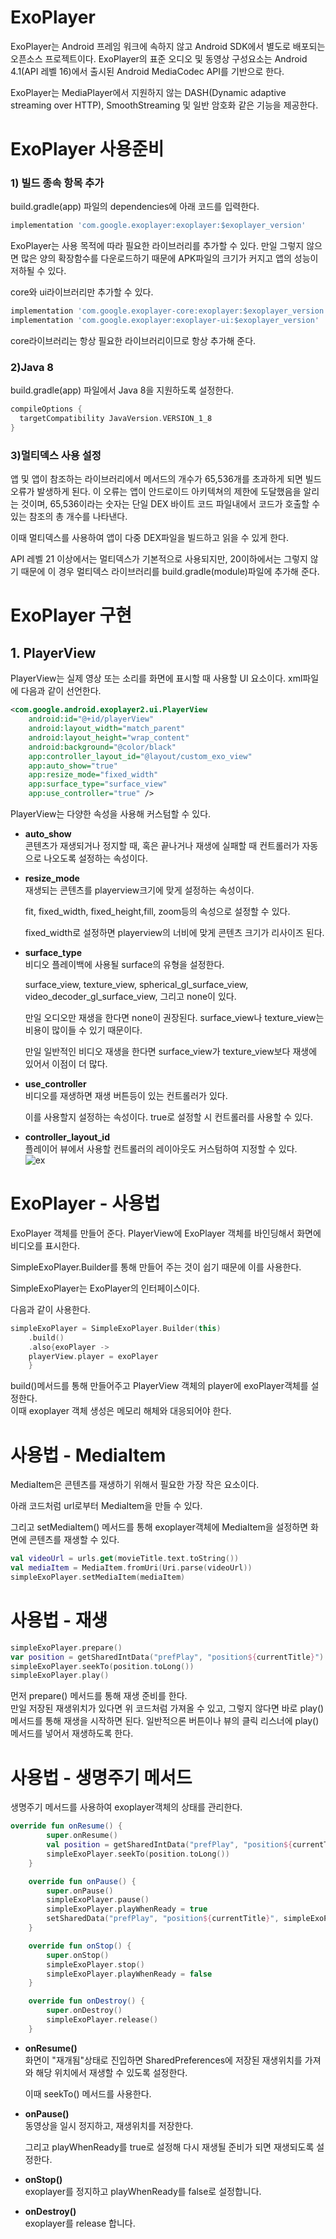 **ExoPlayer**
===============
ExoPlayer는 Android 프레임 워크에 속하지 않고 Android SDK에서 별도로 배포되는 오픈소스 프로젝트이다. ExoPlayer의 표준 오디오 및 동영상 구성요소는 Android 4.1(API 레벨 16)에서 출시된 Android MediaCodec API를 기반으로 한다.   

ExoPlayer는 MediaPlayer에서 지원하지 않는 DASH(Dynamic adaptive streaming over HTTP), SmoothStreaming 및 일반 암호화 같은 기능을 제공한다. 

# **ExoPlayer 사용준비**
### **1) 빌드 종속 항목 추가**
build.gradle(app) 파일의 dependencies에 아래 코드를 입력한다.
```gradle
implementation 'com.google.exoplayer:exoplayer:$exoplayer_version'
```
ExoPlayer는 사용 목적에 따라 필요한 라이브러리를 추가할 수 있다. 만일 그렇지 않으면 많은 양의 확장함수를 다운로드하기 때문에 APK파일의 크기가 커지고 앱의 성능이 저하될 수 있다.   

core와 ui라이브러리만 추가할 수 있다.
```gradle
implementation 'com.google.exoplayer-core:exoplayer:$exoplayer_version'
implementation 'com.google.exoplayer:exoplayer-ui:$exoplayer_version'
```
core라이브러리는 항상 필요한 라이브러리이므로 항상 추가해 준다.

### **2)Java 8**
build.gradle(app) 파일에서 Java 8을 지원하도록 설정한다.
```gradle
compileOptions {
  targetCompatibility JavaVersion.VERSION_1_8
}
```

### **3)멀티덱스 사용 설정**
앱 및 앱이 참조하는 라이브러리에서 메서드의 개수가 65,536개를 초과하게 되면 빌드 오류가 발생하게 된다. 이 오류는 앱이 안드로이드 아키텍쳐의 제한에 도달했음을 알리는 것이며, 65,536이라는 숫자는 단일 DEX 바이트 코드 파일내에서 코드가 호출할 수 있는 참조의 총 개수를 나타낸다.   

이때 멀티덱스를 사용하여 앱이 다중 DEX파일을 빌드하고 읽을 수 있게 한다.   

API 레벨 21 이상에서는 멀티덱스가 기본적으로 사용되지만, 20이하에서는 그렇지 않기 때문에 이 경우 멀티덱스 라이브러리를 build.gradle(module)파일에 추가해 준다.

# **ExoPlayer 구현**
## **1. PlayerView**
PlayerView는 실제 영상 또는 소리를 화면에 표시할 때 사용할 UI 요소이다. xml파일에 다음과 같이 선언한다.
```xml
<com.google.android.exoplayer2.ui.PlayerView
    android:id="@+id/playerView"
    android:layout_width="match_parent"
    android:layout_height="wrap_content"
    android:background="@color/black"
    app:controller_layout_id="@layout/custom_exo_view"
    app:auto_show="true"
    app:resize_mode="fixed_width"
    app:surface_type="surface_view"
    app:use_controller="true" />
```
PlayerView는 다양한 속성을 사용해 커스텀할 수 있다.
- **auto_show**   
    콘텐츠가 재생되거나 정지할 때, 혹은 끝나거나 재생에 실패할 때 컨트롤러가 자동으로 나오도록 설정하는 속성이다.

- **resize_mode**   
    재생되는 콘텐츠를 playerview크기에 맞게 설정하는 속성이다.   

    fit, fixed_width, fixed_height,fill, zoom등의 속성으로 설정할 수 있다.   

    fixed_width로 설정하면 playerview의 너비에 맞게 콘텐츠 크기가 리사이즈 된다.

- **surface_type**   
    비디오 플레이백에 사용될 surface의 유형을 설정한다.   

    surface_view, texture_view, spherical_gl_surface_view, video_decoder_gl_surface_view, 그리고 none이 있다.   

    만일 오디오만 재생을 한다면 none이 권장된다. surface_view나 texture_view는 비용이 많이들 수 있기 때문이다.   

    만일 일반적인 비디오 재생을 한다면 surface_view가 texture_view보다 재생에 있어서 이점이 더 많다.

- **use_controller**   
    비디오를 재생하면 재생 버튼등이 있는 컨트롤러가 있다.   

    이를 사용할지 설정하는 속성이다. true로 설정할 시 컨트롤러를 사용할 수 있다.

- **controller_layout_id**   
    플레이어 뷰에서 사용할 컨트롤러의 레이아웃도 커스텀하여 지정할 수 있다.   
    ![ex](https://img1.daumcdn.net/thumb/R1280x0/?scode=mtistory2&fname=https%3A%2F%2Fblog.kakaocdn.net%2Fdn%2FdNbfjU%2FbtrgDUYcBwD%2F1KiLIG5s2LUojPsmFw0K2K%2Fimg.png)

# **ExoPlayer - 사용법**
ExoPlayer 객체를 만들어 준다. PlayerView에 ExoPlayer 객체를 바인딩해서 화면에 비디오를 표시한다.   

SimpleExoPlayer.Builder를 통해 만들어 주는 것이 쉽기 때문에 이를 사용한다.   

SimpleExoPlayer는 ExoPlayer의 인터페이스이다.   

다음과 같이 사용한다.   
```kt
simpleExoPlayer = SimpleExoPlayer.Builder(this)
    .build()
    .also{exoPlayer -> 
    playerView.player = exoPlayer
    }
```
build()메서드를 통해 만들어주고 PlayerView 객체의 player에 exoPlayer객체를 설정한다.   
이때 exoplayer 객체 생성은 메모리 해체와 대응되어야 한다.

# **사용법 - MediaItem**
MediaItem은 콘텐츠를 재생하기 위해서 필요한 가장 작은 요소이다.   

아래 코드처럼 url로부터 MediaItem을 만들 수 있다.   

그리고 setMediaItem() 메서드를 통해 exoplayer객체에 MediaItem을 설정하면 화면에 콘텐츠를 재생할 수 있다.
```kt
val videoUrl = urls.get(movieTitle.text.toString())
val mediaItem = MediaItem.fromUri(Uri.parse(videoUrl))
simpleExoPlayer.setMediaItem(mediaItem)
```

# **사용법 - 재생**
```kt
simpleExoPlayer.prepare()
var position = getSharedIntData("prefPlay", "position${currentTitle}")
simpleExoPlayer.seekTo(position.toLong())
simpleExoPlayer.play()
```
먼저 prepare() 메서드를 통해 재생 준비를 한다.   
만일 저장된 재생위치가 있다면 위 코드처럼 가져올 수 있고, 그렇지 않다면 바로 play() 메서드를 통해 재생을 시작하면 된다. 일반적으론 버튼이나 뷰의 클릭 리스너에 play()메서드를 넣어서 재생하도록 한다.

# **사용법 - 생명주기 메서드**
생명주기 메서드를 사용하여 exoplayer객체의 상태를 관리한다.
```kt
override fun onResume() {
        super.onResume()
        val position = getSharedIntData("prefPlay", "position${currentTitle}")
        simpleExoPlayer.seekTo(position.toLong())
    }

    override fun onPause() {
        super.onPause()
        simpleExoPlayer.pause()
        simpleExoPlayer.playWhenReady = true
        setSharedData("prefPlay", "position${currentTitle}", simpleExoPlayer.currentPosition.toInt())
    }

    override fun onStop() {
        super.onStop()
        simpleExoPlayer.stop()
        simpleExoPlayer.playWhenReady = false
    }

    override fun onDestroy() {
        super.onDestroy()
        simpleExoPlayer.release()
    }
```
- **onResume()**   
    화면이 "재개됨"상태로 진입하면 SharedPreferences에 저장된 재생위치를 가져와 해당 위치에서 재생할 수 있도록 설정한다.   

    이때 seekTo() 메서드를 사용한다.

- **onPause()**   
    동영상을 일시 정지하고, 재생위치를 저장한다.   

    그리고 playWhenReady를 true로 설정해 다시 재생될 준비가 되면 재생되도록 설정한다.

- **onStop()**   
    exoplayer를 정지하고 playWhenReady를 false로 설정합니다.

- **onDestroy()**   
    exoplayer를 release 합니다.